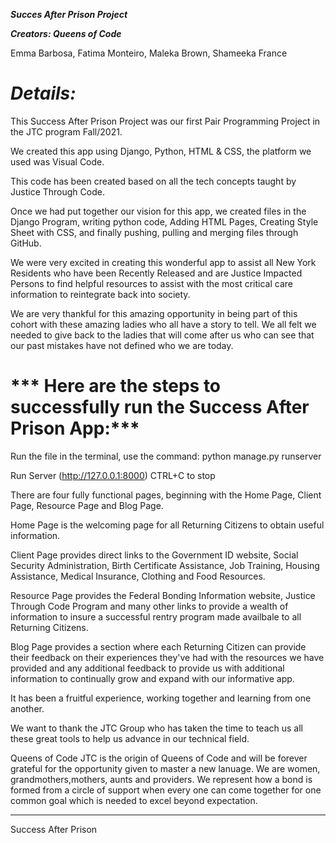***Succes After Prison Project***

***Creators: Queens of Code***

Emma Barbosa, Fatima Monteiro, Maleka Brown, Shameeka France
#
# ***Details:***

This Success After Prison Project was our first Pair Programming Project in the JTC program Fall/2021.

We created this app using Django, Python, HTML & CSS, the platform we used was Visual Code.

This code has been created based on all the tech concepts taught by Justice Through Code.

Once we had put together our vision for this app,  we created files in the Django Program, writing python code, Adding HTML Pages, Creating Style Sheet with CSS, and finally pushing, pulling and merging files through GitHub.

We were very excited in creating this wonderful app to assist all New York Residents who have been Recently Released and are Justice Impacted Persons to find helpful resources to assist with the most critical care information to reintegrate back into society.

We are very thankful for this amazing opportunity in being part of this cohort with these amazing ladies who all have a story to tell. We all felt we needed to give back to the ladies that will come after us who can see that our past mistakes have not defined who we are today.

# *** Here are the steps to successfully run the Success After Prison App:***
Run the file in the terminal, use the command:
python manage.py runserver

Run Server (http://127.0.0.1:8000) CTRL+C to stop


There are four fully functional pages, beginning with the Home Page, Client Page, Resource Page and Blog Page.

Home Page is the welcoming page for all Returning Citizens to obtain useful information.

Client Page provides direct links to the Government ID website, Social Security Administration, Birth Certificate Assistance, Job Training, Housing Assistance, Medical Insurance, Clothing and Food Resources.

Resource Page provides the Federal Bonding Information website, Justice Through Code Program and many other links to provide a wealth of information to insure a successful rentry program made availbale to all Returning Citizens.

Blog Page provides a section where each Returning Citizen can provide their feedback on their experiences they've had with the resources we have provided and any additional feedback to provide us with additional information to continually grow and expand with our informative app.

It has been a fruitful experience, working together and learning from one another. 

We want to thank the JTC Group who has taken the time to teach us all these great tools to help us advance in our technical field.

Queens of Code
JTC is the origin of Queens of Code and will be forever grateful for the opportunity given to master a new lanuage.  We are women, grandmothers,mothers, aunts and providers. We represent how a bond is formed from a circle of support when every one can come together for one common goal which is needed to excel beyond expectation.  
__________________________________________



 Success After Prison

